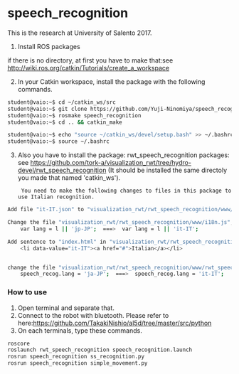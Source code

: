 # speech_recognition
This is the research at University of Salento 2017.

1. Install ROS packages

if there is no directory, at first you have to make that:see http://wiki.ros.org/catkin/Tutorials/create_a_workspace

2. In your Catkin workspace, install the package with the following commands.

```bash
student@vaio:~$ cd ~/catkin_ws/src
student@vaio:~$ git clone https://github.com/Yuji-Ninomiya/speech_recognition.git speech_recognition
student@vaio:~$ rosmake speech_recognition
student@vaio:~$ cd .. && catkin_make
```
```bash
student@vaio:~$ echo "source ~/catkin_ws/devel/setup.bash" >> ~/.bashrc
student@vaio:~$ source ~/.bashrc
```

3. Also you have to install the package:  rwt_speech_recognition packages:  see
https://github.com/tork-a/visualization_rwt/tree/hydro-devel/rwt_speech_recognition (It should be installed the same directoly you made that named 'catkin_ws').

		You need to make the following changes to files in this package to use Italian recognition.

```bash
Add file "it-IT.json" to "visualization_rwt/rwt_speech_recognition/www/locale". Please move to there from my repositoly named "speech_recognition/www/locale".

Change the file "visualization_rwt/rwt_speech_recognition/www/i18n.js", line.26
	var lang = l || 'jp-JP';  ===>  var lang = l || 'it-IT';

Add sentence to "index.html" in "visualization_rwt/rwt_speech_recognition/www/", line 28
	<li data-value="it-IT"><a href="#">Italian</a></li>


change the file "visualization_rwt/rwt_speech_recognition/www/rwt_speech_recognition.js", line 46
	speech_recog.lang = 'ja-JP';  ===>  speech_recog.lang = 'it-IT';
```

### How to use

1. Open terminal and separate that.
2. Connect to the robot with bluetooth. Please refer to here:https://github.com/TakakiNishio/al5d/tree/master/src/python
3. On each terminals, type these commands.

```bash
roscore
roslaunch rwt_speech_recognition speech_recognition.launch
rosrun speech_recognition ss_recognition.py
rosrun speech_recognition simple_movement.py
```
